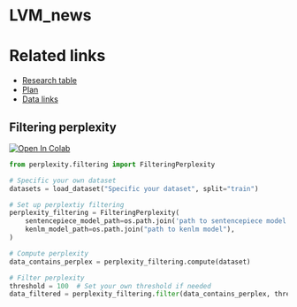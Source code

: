 # LVM_news

# Related links
- [Research table](https://docs.google.com/spreadsheets/d/1vyrTQXRajDJKLXUbnCXR9W2y6laMAA-QIVyfEFwZK90)
- [Plan](https://docs.google.com/spreadsheets/d/1YYDdRC7O1qT5ohtrKYfYk_c3d_lVyu_1yXrUHG4IXYw)
- [Data links](https://docs.google.com/spreadsheets/d/1lstqYdnrjCtzUT2nCCcNZ3iVba6ynOAnp3CegbBnas4)

## Filtering perplexity
[![Open In Colab](https://colab.research.google.com/assets/colab-badge.svg)](https://colab.research.google.com/github/Oztobuzz/Vista/blob/main/examples/filter_perplexity.ipynb)

``` python
from perplexity.filtering import FilteringPerplexity

# Specific your own dataset
datasets = load_dataset("Specific your dataset", split="train")

# Set up perplextiy filtering
perplexity_filtering = FilteringPerplexity(
    sentencepiece_model_path=os.path.join('path to sentencepiece model'),
    kenlm_model_path=os.path.join("path to kenlm model"),
)

# Compute perplexity
data_contains_perplex = perplexity_filtering.compute(dataset)

# Filter perplexity
threshold = 100  # Set your own threshold if needed
data_filtered = perplexity_filtering.filter(data_contains_perplex, threshold=threshold)
```